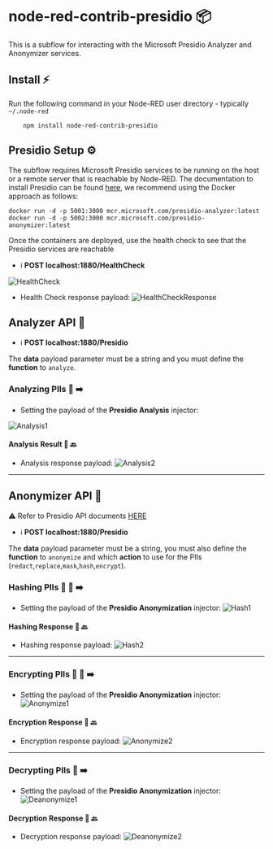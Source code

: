 # node-red-contrib-presidio :package: 

This is a subflow for interacting with the Microsoft Presidio Analyzer and Anonymizer services.

## Install :zap:

Run the following command in your Node-RED user directory - typically `~/.node-red`

        npm install node-red-contrib-presidio

## Presidio Setup :gear:
The subflow requires Microsoft Presidio services to be running on the host or a remote server that is reachable by Node-RED.
The documentation to install Presidio can be found [here](https://microsoft.github.io/presidio/installation/), we recommend using the Docker approach as follows:

```console
docker run -d -p 5001:3000 mcr.microsoft.com/presidio-analyzer:latest
docker run -d -p 5002:3000 mcr.microsoft.com/presidio-anonymizer:latest
```
Once the containers are deployed, use the health check to see that the Presidio services are reachable

- :information_source: **POST localhost:1880/HealthCheck**

![HealthCheck](https://github.com/Doth-J/node-red-contrib-presidio/blob/master/docs/HealthCheck.PNG)

* Health Check response payload:
![HealthCheckResponse](https://github.com/Doth-J/node-red-contrib-presidio/blob/master/docs/HealthCheckResponse.PNG)

## Analyzer API :toolbox:

- :information_source: **POST localhost:1880/Presidio**

The __data__ payload parameter must be a string and you must define the __function__ to ``analyze``.

### Analyzing PIIs :adult: :arrow_right:
* Setting the payload of the **Presidio Analysis** injector:

![Analysis1](https://github.com/Doth-J/node-red-contrib-presidio/blob/master/docs/Analysis1.PNG)

#### Analysis Result :receipt: :back:
* Analysis response payload:
![Analysis2](https://github.com/Doth-J/node-red-contrib-presidio/blob/master/docs/Analysis2.PNG)

---

## Anonymizer API :toolbox:
:warning: Refer to Presidio API documents [HERE](https://microsoft.github.io/presidio/api-docs/api-docs.html) 

- :information_source: **POST localhost:1880/Presidio**

The __data__ payload parameter must be a string, you must also define the __function__ to ``anonymize`` and  which  __action__ to use for the PIIs (``redact``,``replace``,``mask``,``hash``,``encrypt``).

### Hashing PIIs :adult: :receipt: :arrow_right:
* Setting the payload of the **Presidio Anonymization** injector: 
![Hash1](https://github.com/Doth-J/node-red-contrib-presidio/blob/master/docs/Hash1.PNG)

#### Hashing Response :receipt: :back:
* Hashing response payload:
![Hash2](https://github.com/Doth-J/node-red-contrib-presidio/blob/master/docs/Hash2.PNG)

---

### Encrypting PIIs :adult: :receipt: :arrow_right:
* Setting the payload of the **Presidio Anonymization** injector:
![Anonymize1](https://github.com/Doth-J/node-red-contrib-presidio/blob/master/docs/Anonymize1.PNG)

#### Encryption Response :receipt: :back:
* Encryption response payload:
![Anonymize2](https://github.com/Doth-J/node-red-contrib-presidio/blob/master/docs/Anonymize2.PNG)

---

### Decrypting PIIs :receipt: :arrow_right: 
* Setting the payload of the **Presidio Anonymization** injector:
![Deanonymize1](https://github.com/Doth-J/node-red-contrib-presidio/blob/master/docs/Deanonymize1.PNG)


#### Decryption Response :adult: :back:
* Decryption response payload:
![Deanonymize2](https://github.com/Doth-J/node-red-contrib-presidio/blob/master/docs/Deanonymize2.PNG)

 